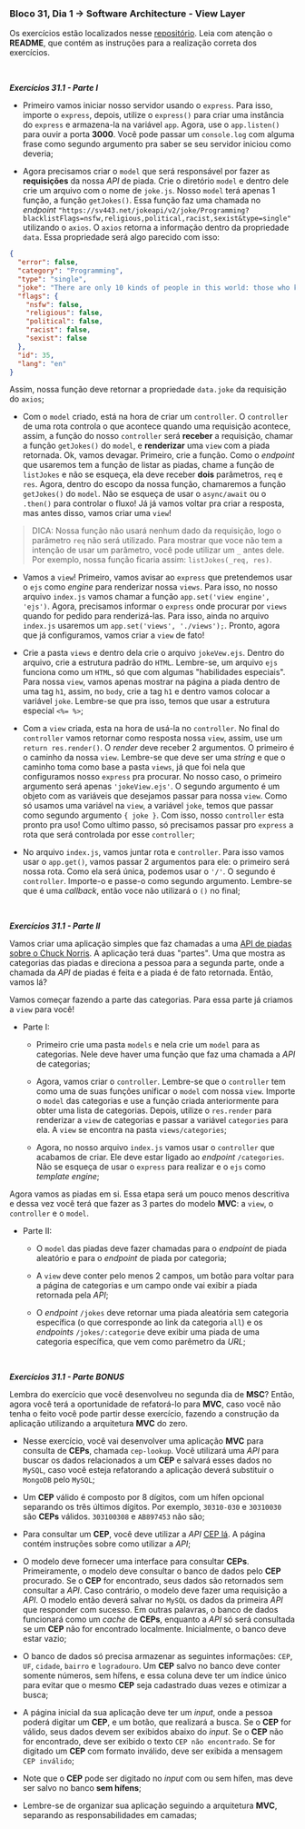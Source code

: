 ### Bloco 31, Dia 1 -> Software Architecture - View Layer

Os exercícios estão localizados nesse [repositório](https://github.com/tryber/exercise-mvc). Leia com atenção o **README**, que contém as instruções para a realização correta dos exercícios.

<br>

_**Exercícios 31.1 - Parte I**_

 - Primeiro vamos iniciar nosso servidor usando o `express`. Para isso, importe o `express`, depois, utilize o `express()` para criar uma instância do `express` e armazena-la na variável `app`. Agora, use o `app.listen()` para ouvir a porta **3000**. Você pode passar um `console.log` com alguma frase como segundo argumento pra saber se seu servidor iniciou como deveria;

 - Agora precisamos criar o `model` que será responsável por fazer as **requisições** da nossa _API_ de piada. Crie o diretório `model` e dentro dele crie um arquivo com o nome de `joke.js`. Nosso `model` terá apenas 1 função, a função `getJokes()`. Essa função faz uma chamada no _endpoint_ `"https://sv443.net/jokeapi/v2/joke/Programming?blacklistFlags=nsfw,religious,political,racist,sexist&type=single"` utilizando o `axios`. O `axios` retorna a informação dentro da propriedade `data`. Essa propriedade será algo parecido com isso:

```json
{
  "error": false,
  "category": "Programming",
  "type": "single",
  "joke": "There are only 10 kinds of people in this world: those who know binary and those who don't.",
  "flags": {
    "nsfw": false,
    "religious": false,
    "political": false,
    "racist": false,
    "sexist": false
  },
  "id": 35,
  "lang": "en"
}
```

 Assim, nossa função deve retornar a propriedade `data.joke` da requisição do `axios`;

 - Com o `model` criado, está na hora de criar um `controller`. O `controller` de uma rota controla o que acontece quando uma requisição acontece, assim, a função do nosso `controller` será **receber** a requisição, chamar a função `getJokes()` do `model`, e **renderizar** uma `view` com a piada retornada. Ok, vamos devagar. Primeiro, crie a função. Como o _endpoint_ que usaremos tem a função de listar as piadas, chame a função de `listJokes` e não se esqueça, ela deve receber **dois** parâmetros, `req` e `res`. Agora, dentro do escopo da nossa função, chamaremos a função `getJokes()` do `model`. Não se esqueça de usar o `async/await` ou o `.then()` para controlar o fluxo! Já já vamos voltar pra criar a resposta, mas antes disso, vamos criar uma `view`!

 > DICA: Nossa função não usará nenhum dado da requisição, logo o parâmetro `req` não será utilizado. Para mostrar que voce não tem a intenção de usar um parâmetro, você pode utilizar um `_` antes dele. Por exemplo, nossa função ficaria assim: `listJokes(_req, res)`.

 - Vamos a `view`! Primeiro, vamos avisar ao `express` que pretendemos usar o `ejs` como _engine_ para renderizar nossa `views`. Para isso, no nosso arquivo `index.js` vamos chamar a função `app.set('view engine', 'ejs')`. Agora, precisamos informar o `express` onde procurar por `views` quando for pedido para renderizá-las. Para isso, ainda no arquivo `index.js` usaremos um `app.set('views', './views');`. Pronto, agora que já configuramos, vamos criar a `view` de fato!

 - Crie a pasta `views` e dentro dela crie o arquivo `jokeVew.ejs`. Dentro do arquivo, crie a estrutura padrão do `HTML`. Lembre-se, um arquivo `ejs` funciona como um `HTML`, só que com algumas "habilidades especiais". Para nossa `view`, vamos apenas mostrar na página a piada dentro de uma tag `h1`, assim, no `body`, crie a tag `h1` e dentro vamos colocar a variável `joke`. Lembre-se que pra isso, temos que usar a estrutura especial `<%= %>`;

 - Com a `view` criada, esta na hora de usá-la no `controller`. No final do `controller` vamos retornar como resposta nossa `view`, assim, use um `return res.render()`. O _render_ deve receber 2 argumentos. O primeiro é o caminho da nossa `view`. Lembre-se que deve ser uma _string_ e que o caminho toma como base a pasta `views`, já que foi nela que configuramos nosso `express` pra procurar. No nosso caso, o primeiro argumento será apenas `'jokeView.ejs'`. O segundo argumento é um objeto com as variáveis que desejamos passar para nossa `view`. Como só usamos uma variável na `view`, a variável `joke`, temos que passar como segundo argumento `{ joke }`. Com isso, nosso `controller` esta pronto pra uso! Como ultimo passo, só precisamos passar pro `express` a rota que será controlada por esse `controller`;

 - No arquivo `index.js`, vamos juntar rota e `controller`. Para isso vamos usar o `app.get()`, vamos passar 2 argumentos para ele: o primeiro será nossa rota. Como ela será única, podemos usar o `'/'`. O segundo é `controller`. Importe-o e passe-o como segundo argumento. Lembre-se que é uma _callback_, então voce não utilizará o `()` no final;

<br>

_**Exercícios 31.1 - Parte II**_

Vamos criar uma aplicação simples que faz chamadas a uma [API de piadas sobre o Chuck Norris](https://api.chucknorris.io/). A aplicação terá duas "partes". Uma que mostra as categorias das piadas e direciona a pessoa para a segunda parte, onde a chamada da _API_ de piadas é feita e a piada é de fato retornada. Então, vamos lá?

Vamos começar fazendo a parte das categorias. Para essa parte já criamos a `view` para você!

 - Parte I:

   - Primeiro crie uma pasta `models` e nela crie um `model` para as categorias. Nele deve haver uma função que faz uma chamada a _API_ de categorias;

   - Agora, vamos criar o `controller`. Lembre-se que o `controller` tem como uma de suas funções unificar o `model` com nossa `view`. Importe o `model` das categorias e use a função criada anteriormente para obter uma lista de categorias. Depois, utilize o `res.render` para renderizar a `view` de categorias e passar a variável `categories` para ela. A `view` se encontra na pasta `views/categories`;

   - Agora, no nosso arquivo `index.js` vamos usar o `controller` que acabamos de criar. Ele deve estar ligado ao _endpoint_ `/categories`. Não se esqueça de usar o `express` para realizar e o `ejs` como _template engine_;

Agora vamos as piadas em si. Essa etapa será um pouco menos descritiva e dessa vez você terá que fazer as 3 partes do modelo **MVC**: a `view`, o `controller` e o `model`.

 - Parte II:

   - O `model` das piadas deve fazer chamadas para o _endpoint_ de piada aleatório e para o _endpoint_ de piada por categoria;

   - A `view` deve conter pelo menos 2 campos, um botão para voltar para a página de categorias e um campo onde vai exibir a piada retornada pela _API_;
  
   - O _endpoint_ `/jokes` deve retornar uma piada aleatória sem categoria específica (o que corresponde ao link da categoria `all`) e os _endpoints_ `/jokes/:categorie` deve exibir uma piada de uma categoria específica, que vem como parêmetro da _URL_;

<br>

_**Exercícios 31.1 - Parte BONUS**_

Lembra do exercício que você desenvolveu no segunda dia de **MSC**? Então, agora você terá a oportunidade de refatorá-lo para **MVC**, caso você não tenha o feito você pode partir desse exercício, fazendo a construção da aplicação utilizando a arquitetura **MVC** do zero.

 - Nesse exercício, você vai desenvolver uma aplicação **MVC** para consulta de **CEPs**, chamada `cep-lookup`. Você utilizará uma _API_ para buscar os dados relacionados a um **CEP** e salvará esses dados no `MySQL`, caso você esteja refatorando a aplicação deverá substituir o `MongoDB` pelo `MySQL`;

 - Um **CEP** válido é composto por 8 dígitos, com um hífen opcional separando os três últimos dígitos. Por exemplo, `30310-030` e `30310030` são **CEPs** válidos. `303100308` e `AB897453` não são;

 - Para consultar um **CEP**, você deve utilizar a _API_ [CEP lá](http://cep.la/api). A página contém instruções sobre como utilizar a _API_;

 - O modelo deve fornecer uma interface para consultar **CEPs**. Primeiramente, o modelo deve consultar o banco de dados pelo **CEP** procurado. Se o **CEP** for encontrado, seus dados são retornados sem consultar a _API_. Caso contrário, o modelo deve fazer uma requisição a _API_. O modelo então deverá salvar no `MySQL` os dados da primeira _API_ que responder com sucesso. Em outras palavras, o banco de dados funcionará como um _cache_ de **CEPs**, enquanto a _API_ só será consultada se um **CEP** não for encontrado localmente. Inicialmente, o banco deve estar vazio;

 - O banco de dados só precisa armazenar as seguintes informações: `CEP`, `UF`, `cidade`, `bairro` e `logradouro`. Um **CEP** salvo no banco deve conter somente números, sem hífens, e essa coluna deve ter um índice único para evitar que o mesmo **CEP** seja cadastrado duas vezes e otimizar a busca;

 - A página inicial da sua aplicação deve ter um _input_, onde a pessoa poderá digitar um **CEP**, e um botão, que realizará a busca. Se o **CEP** for válido, seus dados devem ser exibidos abaixo do _input_. Se o **CEP** não for encontrado, deve ser exibido o texto `CEP não encontrado`. Se for digitado um **CEP** com formato inválido, deve ser exibida a mensagem `CEP inválido`;

 - Note que o **CEP** pode ser digitado no _input_ com ou sem hífen, mas deve ser salvo no banco **sem hífens**;

 - Lembre-se de organizar sua aplicação seguindo a arquitetura **MVC**, separando as responsabilidades em camadas;
